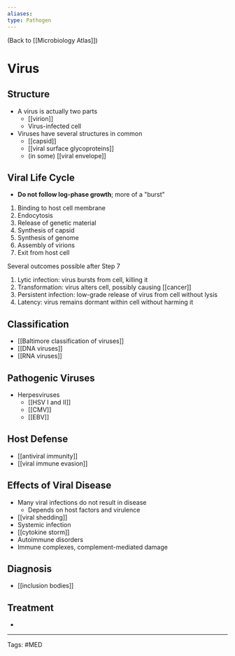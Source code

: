 ```yaml
---
aliases: 
type: Pathogen
---
```


(Back to [[Microbiology Atlas]])

# Virus

## Structure
- A virus is actually two parts
	- [[virion]]
	- Virus-infected cell
- Viruses have several structures in common
	- [[capsid]]
	- [[viral surface glycoproteins]]
	- (in some) [[viral envelope]]
## Viral Life Cycle
- **Do not follow log-phase growth**; more of a "burst"
1. Binding to host cell membrane
2. Endocytosis
3. Release of genetic material
4. Synthesis of capsid
5. Synthesis of genome
6. Assembly of virions
7. Exit from host cell

Several outcomes possible after Step 7
1. Lytic infection: virus bursts from cell, killing it
2. Transformation: virus alters cell, possibly causing [[cancer]]
3. Persistent infection: low-grade release of virus from cell without lysis
4. Latency: virus remains dormant within cell without harming it
## Classification
- [[Baltimore classification of viruses]]
- [[DNA viruses]]
- [[RNA viruses]]
## Pathogenic Viruses
- Herpesviruses
	- [[HSV I and II]]
	- [[CMV]]
	- [[EBV]]
## Host Defense
- [[antiviral immunity]]
- [[viral immune evasion]]
## Effects of Viral Disease
- Many viral infections do not result in disease
	- Depends on host factors and virulence
- [[viral shedding]]
- Systemic infection
- [[cytokine storm]]
- Autoimmune disorders
- Immune complexes, complement-mediated damage
## Diagnosis
- [[inclusion bodies]]
## Treatment
- 

---
Tags: #MED